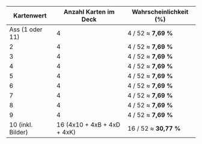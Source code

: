 | **Kartenwert**  | **Anzahl Karten im Deck** | **Wahrscheinlichkeit (%)** |
|------------------|---------------------------|-----------------------------|
| Ass (1 oder 11)  | 4                         | 4 / 52 ≈ **7,69 %**         |
| 2                | 4                         | 4 / 52 ≈ **7,69 %**         |
| 3                | 4                         | 4 / 52 ≈ **7,69 %**         |
| 4                | 4                         | 4 / 52 ≈ **7,69 %**         |
| 5                | 4                         | 4 / 52 ≈ **7,69 %**         |
| 6                | 4                         | 4 / 52 ≈ **7,69 %**         |
| 7                | 4                         | 4 / 52 ≈ **7,69 %**         |
| 8                | 4                         | 4 / 52 ≈ **7,69 %**         |
| 9                | 4                         | 4 / 52 ≈ **7,69 %**         |
| 10 (inkl. Bilder)| 16 (4x10 + 4xB + 4xD + 4xK)| 16 / 52 ≈ **30,77 %**       |
